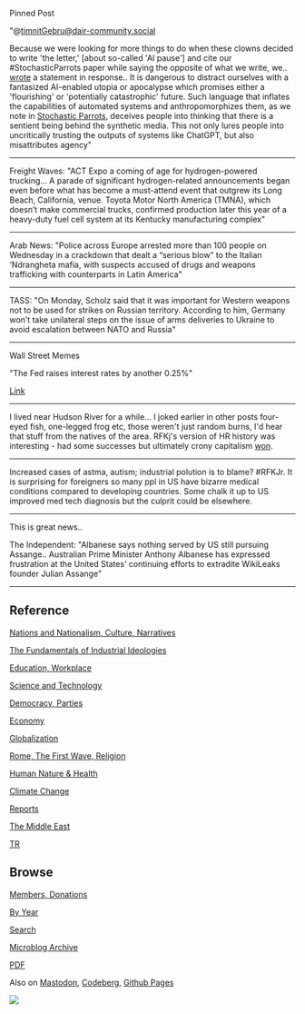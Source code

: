 Pinned Post

"@timnitGebru@dair-community.social

Because we were looking for more things to do when these clowns
decided to write 'the letter,' [about so-called 'AI pause'] and cite
our \#StochasticParrots paper while saying the opposite of what we
write, we.. [wrote](https://www.dair-institute.org/blog/letter-statement-March2023)
a statement in response.. It is dangerous to distract ourselves with a fantasized
AI-enabled utopia or apocalypse which promises either a 'flourishing' or
'potentially catastrophic' future. Such language that inflates the capabilities
of automated systems and anthropomorphizes them, as we note in [Stochastic Parrots](https://dl.acm.org/doi/abs/10.1145/3442188.3445922), 
deceives people into thinking that there is a sentient being behind the
synthetic media. This not only lures people into uncritically trusting
the outputs of systems like ChatGPT, but also misattributes agency"

---

Freight Waves: "ACT Expo a coming of age for hydrogen-powered
trucking... A parade of significant hydrogen-related announcements
began even before what has become a must-attend event that outgrew its
Long Beach, California, venue. Toyota Motor North America (TMNA),
which doesn’t make commercial trucks, confirmed production later this
year of a heavy-duty fuel cell system at its Kentucky manufacturing
complex"

---

Arab News: "Police across Europe arrested more than 100 people on
Wednesday in a crackdown that dealt a “serious blow” to the Italian
‘Ndrangheta mafia, with suspects accused of drugs and weapons
trafficking with counterparts in Latin America"

---

TASS: "On Monday, Scholz said that it was important for Western
weapons not to be used for strikes on Russian territory. According to
him, Germany won’t take unilateral steps on the issue of arms
deliveries to Ukraine to avoid escalation between NATO and Russia"

---

Wall Street Memes

"The Fed raises interest rates by another 0.25%"

[Link](https://s3.masto.ai/media_attachments/files/110/309/286/885/341/443/original/a1651f8fcc0dc3bf.jpg)

---

I lived near Hudson River for a while... I joked earlier in other
posts four-eyed fish, one-legged frog etc, those weren't just random
burns, I'd hear that stuff from the natives of the area. RFKj's version
of HR history was interesting - had some successes but ultimately
crony capitalism [won](https://youtu.be/RVOCFci_3rM?t=2428).

---

Increased cases of astma, autism; industrial polution is to blame? \#RFKJr.
It is surprising for foreigners so many ppl in US have bizarre medical
conditions compared to developing countries. Some chalk it up to US
improved med tech diagnosis but the culprit could be elsewhere.

---

This is great news.. 

The Independent: "Albanese says nothing served by US still pursuing
Assange.. Australian Prime Minister Anthony Albanese has expressed
frustration at the United States’ continuing efforts to extradite
WikiLeaks founder Julian Assange"

---

## Reference

[Nations and Nationalism, Culture, Narratives](0119/2013/02/nations-and-nationalism.html)

[The Fundamentals of Industrial Ideologies](0119/2011/04/fundamentals-of-industrial-ideologies.html)

[Education, Workplace](0119/2017/09/education-workplace.html)

[Science and Technology](0119/2018/09/science-technology.html)

[Democracy, Parties](0119/2016/11/democracy.html)

[Economy](2021/01/economy.html)

[Globalization](0119/2018/09/globalization.html)

[Rome, The First Wave, Religion](0119/2017/12/rome.html)

[Human Nature & Health](2020/07/human-nature.html)

[Climate Change](2022/01/climate.html)

[Reports](2021/01/reports.html)

[The Middle East](0119/2019/07/middleeast.html)

[TR](../tr/index.html)

## Browse

[Members, Donations](2022/08/members.html)

[By Year](years.html)

[Search](search.html)

[Microblog Archive](mbl/index.html)

[PDF](https://drive.google.com/uc?export=view&id=1FSi-1MnqXVq_PVTEXzzflwN8-7h92N_R)

Also on 
[Mastodon](https://masto.ai/@muratk3n),
[Codeberg](https://muratk5n.codeberg.page/en/),
[Github Pages](https://muratk5n.github.io/thirdwave/en/)

<img src='https://drive.google.com/uc?export=view&id=1zsIeciFSvlr-sWB84Tc0mfZ_NYqn9VQx'/> 



